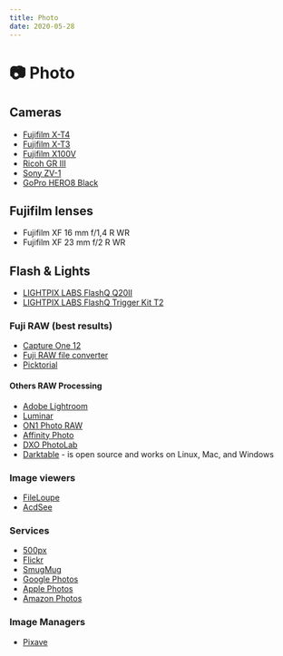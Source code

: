 ```yaml
---
title: Photo
date: 2020-05-28
---
```


# 📷 Photo

## Cameras

- [Fujifilm X-T4](https://fujifilm-x.com/global/products/cameras/x-t4/)
- [Fujifilm X-T3](https://fujifilm-x.com/global/products/cameras/x-t3/)
- [Fujifilm X100V](https://fujifilm-x.com/en-us/products/cameras/x100v/)
- [Ricoh GR III](http://www.ricoh-imaging.co.jp/english/products/gr-3/)
- [Sony ZV-1](https://www.sony.co.uk/electronics/cyber-shot-compact-cameras/zv-1)
- [GoPro HERO8 Black](https://gopro.com/en/cz/shop/cameras/hero8-black/CHDHX-801-master.html)

## Fujifilm lenses

- Fujifilm XF 16 mm f/1,4 R WR
- Fujifilm XF 23 mm f/2 R WR

## Flash & Lights

- [LIGHTPIX LABS FlashQ Q20II](https://www.lightpixlabs.com/pages/q20ii)
- [LIGHTPIX LABS FlashQ Trigger Kit T2](https://lightpixlabs.com/pages/flashq-t2)

### Fuji RAW (best results)

- [Capture One 12](https://www.captureone.com/en/)
- [Fuji RAW file converter](http://www.fujifilm.com/support/digital_cameras/software/myfinepix_studio/rfc/)
- [Picktorial](https://www.picktorial.com/)

#### Others RAW Processing

- [Adobe Lightroom](https://lightroom.adobe.com/)
- [Luminar](https://skylum.com/luminar)
- [ON1 Photo RAW](https://www.on1.com/products/photo-raw)
- [Affinity Photo](https://affinity.serif.com/en-us/photo/)
- [DXO PhotoLab](https://www.dxo.com/dxo-photolab/)
- [Darktable](https://www.darktable.org/) - is open source and works on Linux, Mac, and Windows

### Image viewers

- [FileLoupe](https://www.fileloupe.com/)
- [AcdSee](https://www.acdsee.com/en/index)

### Services

- [500px](https://web.500px.com/)
- [Flickr](https://www.flickr.com/)
- [SmugMug](https://www.smugmug.com/)
- [Google Photos](https://photos.google.com/)
- [Apple Photos](https://support.apple.com/photos)
- [Amazon Photos](https://www.amazon.com/Amazon-Photos/b?ie=UTF8&node=13234696011)

### Image Managers

- [Pixave](http://www.littlehj.com/mac/)
